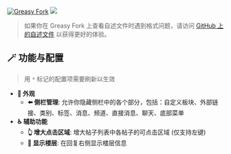 [![Greasy Fork](https://img.shields.io/greasyfork/dt/523904)](https://greasyfork.org/scripts/523904) [![](https://img.shields.io/badge/Crazy%20Thur.-V%20me%2050-red?logo=kfc)](https://greasyfork.org/rails/active_storage/blobs/redirect/eyJfcmFpbHMiOnsibWVzc2FnZSI6IkJBaHBBaWZvIiwiZXhwIjpudWxsLCJwdXIiOiJibG9iX2lkIn19--10e04ed7ed56ae18d22cec6d675b34fd579cecab/wechat.jpeg?locale=zh-CN)

> 如果你在 Greasy Fork 上查看自述文件时遇到格式问题，请访问 [GitHub 上的自述文件](https://github.com/PRO-2684/gadgets/blob/main/linux-po/README_CN.md) 以获得更好的体验。

## 🪄 功能与配置

> 用 `*` 标记的配置项需要刷新以生效

- **🎨 外观**
    - **⬅️ 侧栏管理**: 允许你隐藏侧栏中的各个部分，包括：自定义板块、外部链接、类别、标签、消息、频道、直接消息、聊天、底部菜单
- **♿ 辅助功能**
    - **👆 增大点击区域**: 增大帖子列表中各帖子的可点击区域 (仅支持左键)
    - **🔢 显示楼层**: 在回复右侧显示楼层信息
